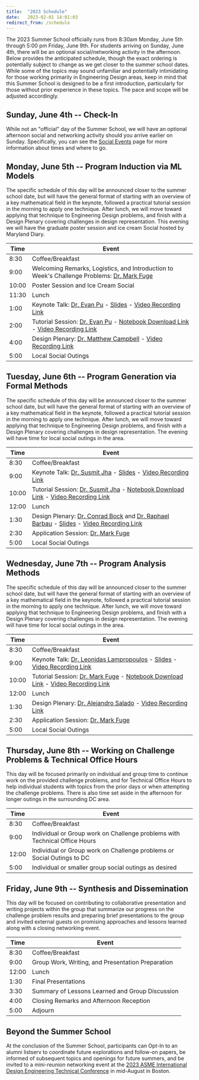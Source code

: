 ```yaml
---
title:  "2023 Schedule"
date:   2023-02-01 14:01:03
redirect_from: /schedule
---
```


The 2023 Summer School officially runs from 8:30am Monday, June 5th through 5:00 pm Friday, June 9th. For students arriving on Sunday, June 4th, there will be an optional social/networking activity in the afternoon. Below provides the anticipated schedule, though the exact ordering is potentially subject to change as we get closer to the summer school dates. While some of the topics may sound unfamiliar and potentially intimidating for those working primarily in Engineering Design areas, keep in mind that this Summer School is designed to be a first introduction, particularly for those without prior experience in these topics. The pace and scope will be adjusted accordingly.

## Sunday, June 4th -- Check-In

While not an "official" day of the Summer School, we will have an optional afternoon social and networking activity should you arrive earlier on Sunday. Specifically, you can see the [Social Events](../social_events) page for more information about times and where to go.

## Monday, June 5th -- Program Induction via ML Models
The specific schedule of this day will be announced closer to the summer school date, but will have the general format of starting with an overview of a key mathematical field in the keynote, followed a practical tutorial session in the morning to apply one technique. After lunch, we will move toward applying that technique to Engineering Design problems, and finish with a Design Plenary covering challenges in design representation. This evening we will have the graduate poster session and ice cream Social hosted by Maryland Diary.

| Time  | Event  |
|---|---|
| 8:30 | Coffee/Breakfast |
| 9:00 | Welcoming Remarks, Logistics, and Introduction to Week's Challenge Problems: [Dr. Mark Fuge](https://enme.umd.edu/clark/faculty/539/Mark-D-Fuge)  |
| 10:00 | Poster Session and Ice Cream Social|
| 11:30 | Lunch |
| 1:00  | Keynote Talk: [Dr. Evan Pu](https://evanthebouncy.github.io/) - [Slides](https://docs.google.com/presentation/d/1KVrlstzxFy4fOmy8HGPN3ydOWLdFAi46gMU-94ytyuk/edit?usp=sharing) - [Video Recording Link](https://umd.zoom.us/rec/share/uebB5_80xjhl24lbx7Epk1FfRW7hryGLpMhUAZmmwT-ilTuWvN3tQVyfe_PKSFJF.jYH6iKFr30Vcr4ze?startTime=1685984478000)|
| 2:00 | Tutorial Session: [Dr. Evan Pu](https://evanthebouncy.github.io/) - [Notebook Download Link](https://drive.google.com/drive/folders/1j8Mh5ZYqBLEyfm44htaDvEGxsYmHhbFZ?usp=sharing) - [Video Recording Link](https://umd.zoom.us/rec/share/uebB5_80xjhl24lbx7Epk1FfRW7hryGLpMhUAZmmwT-ilTuWvN3tQVyfe_PKSFJF.jYH6iKFr30Vcr4ze?startTime=1685989789000) |
| 4:00 | Design Plenary: [Dr. Matthew Campbell](https://design.engr.oregonstate.edu/campbell) - [Video Recording Link](https://umd.hosted.panopto.com/Panopto/Pages/Viewer.aspx?id=f73a6d7c-4550-4d3a-999a-b01a0149d02f) |
| 5:00 | Local Social Outings |

## Tuesday, June 6th -- Program Generation via Formal Methods
The specific schedule of this day will be announced closer to the summer school date, but will have the general format of starting with an overview of a key mathematical field in the keynote, followed a practical tutorial session in the morning to apply one technique. After lunch, we will move toward applying that technique to Engineering Design problems, and finish with a Design Plenary covering challenges in design representation. The evening will have time for local social outings in the area.

| Time  | Event  |
|---|---|
| 8:30  | Coffee/Breakfast |
| 9:00  | Keynote Talk: [Dr. Susmit Jha](https://susmitjha.github.io/) - [Slides](https://drive.google.com/file/d/1ISXrgUDNrT8mqzOwqY5j_aACmR3s1U-c/view?usp=sharing) - [Video Recording Link](https://umd.zoom.us/rec/share/iJHJ-eM9cSj6VAdAegrdBLOdI9PZvUSABpP6YuHVCbnUA6dkeq4ekqDiCR_-KT2S.kv87zAI45_HwHyFo?startTime=1686056810000) |
| 10:00 | Tutorial Session: [Dr. Susmit Jha](https://susmitjha.github.io/) - [Notebook Download Link](https://drive.google.com/drive/folders/1MZnJMU0C3N1WMtST72KMGykHP7p58aNW?usp=sharing) - [Video Recording Link]() |
| 12:00 | Lunch |
| 1:30  | Design Plenary:  [Dr. Conrad Bock](https://www.nist.gov/people/conrad-bock) and [Dr. Raphael Barbau](https://www.nist.gov/people/raphael-barbau) - [Slides](https://drive.google.com/file/d/1fHNAodvBti7_V0aHKjfF2ckdtOzHzU5B/view?usp=sharing) - [Video Recording Link]() |
| 2:30  | Application Session:  [Dr. Mark Fuge](https://enme.umd.edu/clark/faculty/539/Mark-D-Fuge)|
| 5:00  | Local Social Outings |

## Wednesday, June 7th -- Program Analysis Methods
The specific schedule of this day will be announced closer to the summer school date, but will have the general format of starting with an overview of a key mathematical field in the keynote, followed a practical tutorial session in the morning to apply one technique. After lunch, we will move toward applying that technique to Engineering Design problems, and finish with a Design Plenary covering challenges in design representation. The evening will have time for local social outings in the area.

| Time  | Event  |
|---|---|
| 8:30  | Coffee/Breakfast |
| 9:00  | Keynote Talk: [Dr. Leonidas Lampropoulos](https://lemonidas.github.io/) - [Slides](https://drive.google.com/file/d/1M1FqU5GvaxHpEmm7HH0NgGgeogHTMGNJ/view?usp=sharing) - [Video Recording Link](https://umd.zoom.us/rec/share/t0YoA_YKBbuBAg3TeCYB21zjxJq6NP469zZz37N7KjhH0BpoXWcTk08CUfXz594Q.lEirsHPqGv5fmGlt?startTime=1686143162000) |
| 10:00 | Tutorial Session: [Dr. Mark Fuge](https://enme.umd.edu/clark/faculty/539/Mark-D-Fuge) - [Notebook Download Link](https://drive.google.com/drive/folders/1E33G6nA54foMNYn1_jMNfGFN39Zx2CXI?usp=sharing) - [Video Recording Link](https://umd.hosted.panopto.com/Panopto/Pages/Viewer.aspx?id=80f3c44d-72f0-44b4-8efc-b01a01495435) |
| 12:00 | Lunch |
| 1:30  | Design Plenary: [Dr. Alejandro Salado](https://sie.engineering.arizona.edu/faculty-staff/faculty/alejandro-salado) - [Video Recording Link](https://umd.hosted.panopto.com/Panopto/Pages/Viewer.aspx?id=37084ae7-eed3-4f26-959d-b01a0148ca3f) |
| 2:30  | Application Session: [Dr. Mark Fuge](https://enme.umd.edu/clark/faculty/539/Mark-D-Fuge) |
| 5:00  | Local Social Outings |

## Thursday, June 8th -- Working on Challenge Problems & Technical Office Hours
This day will be focused primarily on individual and group time to continue work on the provided challenge problems, and for Technical Office Hours to help individual students with topics from the prior days or when attempting the challenge problems. There is also time set aside in the afternoon for longer outings in the surrounding DC area.

| Time  | Event  |
|---|---|
| 8:30 | Coffee/Breakfast |
| 9:00  | Individual or Group work on Challenge problems with Technical Office Hours  |
| 12:00 | Individual or Group work on Challenge problems or Social Outings to DC |
| 5:00 | Individual or smaller group social outings as desired |

## Friday, June 9th -- Synthesis and Dissemination
This day will be focused on contributing to collaborative presentation and writing projects within the group that summarize our progress on the challenge problem results and preparing brief presentations to the group and invited external guests on promising approaches and lessons learned along with a closing networking event.

| Time  | Event  |
|---|---|
| 8:30  | Coffee/Breakfast |
| 9:00  | Group Work, Writing, and Presentation Preparation |
| 12:00 | Lunch  |
| 1:30  | Final Presentations |
| 3:30  | Summary of Lessons Learned and Group Discussion |
| 4:00  | Closing Remarks and Afternoon Reception |
| 5:00  | Adjourn |


## Beyond the Summer School

At the conclusion of the Summer School, participants can Opt-In to an alumni listserv to coordinate future explorations and follow-on papers, be informed of subsequent topics and openings for future summers, and be invited to a mini-reunion networking event at the [2023 ASME International Design Engineering Technical Conference](https://event.asme.org/IDETC-CIE) in mid-August in Boston.
